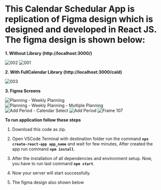 # This Calendar Schedular App is replication of Figma design which is designed and developed in React JS. The figma design is shown below:

**1. Without Library (http://localhost:3000/)**

![002](https://github.com/anishVermaIsHere/arthshala/assets/97972189/c79b722b-2a83-473b-af4f-b711ab9bf2d9)
![001](https://github.com/anishVermaIsHere/arthshala/assets/97972189/ef627e03-44f5-4a6a-9dc9-f604ba31cb90)

**2. With FullCalendar Library (http://localhost:3000/cald)**

![003](https://github.com/anishVermaIsHere/arthshala/assets/97972189/c08bff43-c073-429f-965f-5803e7b34381)

**3. Figma Screens**

![Planning - Weekly Planning](https://github.com/anishVermaIsHere/arthshala/assets/97972189/62f1fa4f-4c1f-4a55-887f-abddc232fc80)
![Planning - Weekly Planning - Multiple Planning](https://github.com/anishVermaIsHere/arthshala/assets/97972189/f9a4be25-f9c6-4e59-b392-757a5cd02dc8)
![Add Period - Calendar Select](https://github.com/anishVermaIsHere/arthshala/assets/97972189/55f5563a-5d50-4140-b8d8-e989f195c932)
![Add Period](https://github.com/anishVermaIsHere/arthshala/assets/97972189/00d10759-aff5-41d7-94fe-08c7b0ff3242)
![Frame 107](https://github.com/anishVermaIsHere/arthshala/assets/97972189/adaacce6-508f-4b7e-867e-d556d5cc98e6)

**To run application follow these steps**

1. Download this code as zip.

2. Open VSCode Terminal with destination folder run the command **`npx create-react-app app_name`** and wait for few minutes, After created the app run command **`npm install`**.

3. After the installation of all dependencies and environment setup. Now, you have to run last command **`npm start`**.

5. Now your server will start successfully.

6. The figma design also shown below 
